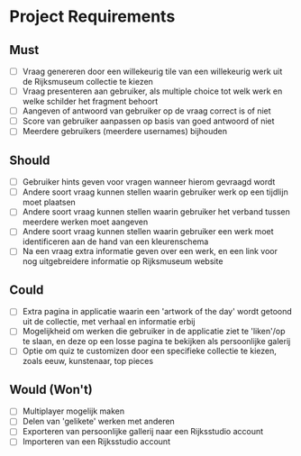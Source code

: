 # Project Requirements


## Must
- [ ] Vraag genereren door een willekeurig tile van een willekeurig werk uit de Rijksmuseum collectie te kiezen
- [ ] Vraag presenteren aan gebruiker, als multiple choice tot welk werk en welke schilder het fragment behoort
- [ ] Aangeven of antwoord van gebruiker op de vraag correct is of niet
- [ ] Score van gebruiker aanpassen op basis van goed antwoord of niet
- [ ] Meerdere gebruikers (meerdere usernames) bijhouden

## Should
- [ ] Gebruiker hints geven voor vragen wanneer hierom gevraagd wordt
- [ ] Andere soort vraag kunnen stellen waarin gebruiker werk op een tijdlijn moet plaatsen
- [ ] Andere soort vraag kunnen stellen waarin gebruiker het verband tussen meerdere werken moet aangeven
- [ ] Andere soort vraag kunnen stellen waarin gebruiker een werk moet identificeren aan de hand van een kleurenschema
- [ ] Na een vraag extra informatie geven over een werk, en een link voor nog uitgebreidere informatie op Rijksmuseum website

## Could
- [ ] Extra pagina in applicatie waarin een 'artwork of the day' wordt getoond uit de collectie, met verhaal en informatie erbij
- [ ] Mogelijkheid om werken die gebruiker in de applicatie ziet te 'liken'/op te slaan, en deze op een losse pagina te bekijken als persoonlijke galerij
- [ ] Optie om quiz te customizen door een specifieke collectie te kiezen, zoals eeuw, kunstenaar, top pieces

## Would (Won't)
- [ ] Multiplayer mogelijk maken
- [ ] Delen van 'gelikete' werken met anderen
- [ ] Exporteren van persoonlijke gallerij naar een Rijksstudio account
- [ ] Importeren van een Rijksstudio account
